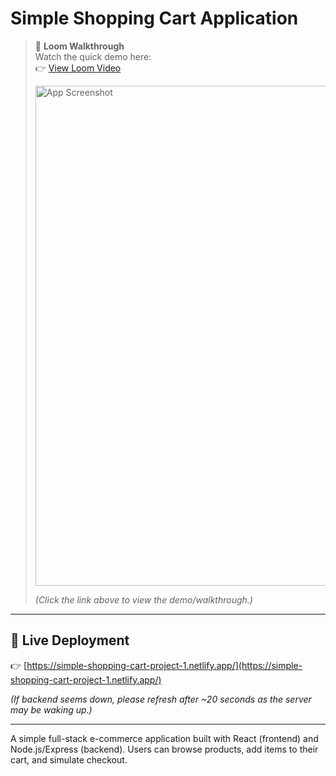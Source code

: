 # Simple Shopping Cart Application

> 🎥 **Loom Walkthrough**  
> Watch the quick demo here:  
> 👉 [View Loom Video](https://www.loom.com/share/dfb432dc05b546dca586a7a5074f783e?sid=79fae57e-3f11-4fe1-844e-dc662b60dd0c)  
>  
> <img width="800" alt="App Screenshot" src="https://github.com/user-attachments/assets/03ff1048-8685-44d5-894d-2978c535d6f4" />  
>  
> *(Click the link above to view the demo/walkthrough.)*  

---

## 🚀 Live Deployment

👉 [https://simple-shopping-cart-project-1.netlify.app/](https://simple-shopping-cart-project-1.netlify.app/)  

*(If backend seems down, please refresh after ~20 seconds as the server may be waking up.)*  

---

A simple full-stack e-commerce application built with React (frontend) and Node.js/Express (backend). Users can browse products, add items to their cart, and simulate checkout.
